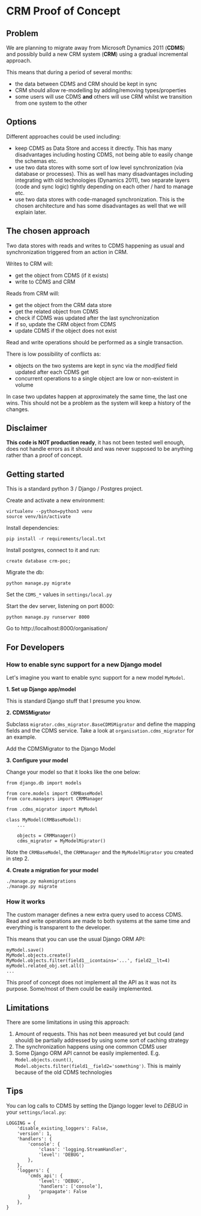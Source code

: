 # CRM Proof of Concept

## Problem

We are planning to migrate away from Microsoft Dynamics 2011 (**CDMS**) and possibly build a new CRM system (**CRM**) using a gradual incremental approach.

This means that during a period of several months:

* the data between CDMS and CRM should be kept in sync
* CRM should allow re-modelling by adding/removing types/properties
* some users will use CDMS **and** others will use CRM whilst we transition from one system to the other

## Options

Different approaches could be used including:

* keep CDMS as Data Store and access it directly. This has many disadvantages including hosting CDMS, not being able to easily change the schemas etc.
* use two data stores with some sort of low level synchronization (via database or processes). This as well has many disadvantages including integrating with old technologies (Dynamics 2011), two separate layers (code and sync logic) tightly depending on each other / hard to manage etc.
* use two data stores with code-managed synchronization. This is the chosen architecture and has some disadvantages as well that we will explain later.

## The chosen approach

Two data stores with reads and writes to CDMS happening as usual and synchronization triggered from an action in CRM.

Writes to CRM will:
 * get the object from CDMS (if it exists)
 * write to CDMS and CRM

Reads from CRM will:
 * get the object from the CRM data store
 * get the related object from CDMS
 * check if CDMS was updated after the last synchronization
 * if so, update the CRM object from CDMS
 * update CDMS if the object does not exist

Read and write operations should be performed as a single transaction.

There is low possibility of conflicts as:

* objects on the two systems are kept in sync via the *modified* field updated after each CDMS get
* concurrent operations to a single object are low or non-existent in volume

In case two updates happen at approximately the same time, the last one wins. This should not be a problem as the system will keep a history of the changes.

## Disclaimer

**This code is NOT production ready**, it has not been tested well enough, does not handle errors as it should and was never supposed to be anything rather than a proof of concept.

## Getting started

This is a standard python 3 / Django / Postgres project.

Create and activate a new environment:

```
virtualenv --python=python3 venv
source venv/bin/activate
```

Install dependencies:

```
pip install -r requirements/local.txt
```

Install postgres, connect to it and run:

```
create database crm-poc;
```

Migrate the db:

```
python manage.py migrate
```

Set the ```CDMS_*``` values in ```settings/local.py```

Start the dev server, listening on port 8000:

```
python manage.py runserver 8000
```

Go to http://localhost:8000/organisation/


## For Developers

### How to enable sync support for a new Django model

Let's imagine you want to enable sync support for a new model `MyModel`.

**1. Set up Django app/model**

This is standard Django stuff that I presume you know.

**2. CDMSMigrator**

Subclass ```migrator.cdms_migrator.BaseCDMSMigrator``` and define the mapping fields and the CDMS service. Take a look at ```organisation.cdms_migrator``` for an example.

Add the CDMSMigrator to the Django Model

**3. Configure your model**

Change your model so that it looks like the one below:

```
from django.db import models

from core.models import CRMBaseModel
from core.managers import CRMManager

from .cdms_migrator import MyModel

class MyModel(CRMBaseModel):
    ...

    objects = CRMManager()
    cdms_migrator = MyModelMigrator()

```

Note the ```CRMBaseModel```, the ```CRMManager``` and the ```MyModelMigrator``` you created in step 2.

**4. Create a migration for your model**

```
./manage.py makemigrations
./manage.py migrate
```

### How it works

The custom manager defines a new extra query used to access CDMS.
Read and write operations are made to both systems at the same time and everything is transparent to the developer.

This means that you can use the usual Django ORM API:

```
myModel.save()
MyModel.objects.create()
MyModel.objects.filter(field1__icontains='...', field2__lt=4)
myModel.related_obj.set.all()
...
```

This proof of concept does not implement all the API as it was not its purpose. Some/most of them could be easily implemented.

## Limitations

There are some limitations in using this approach:

1. Amount of requests. This has not been measured yet but could (and should) be partially addressed by using some sort of caching strategy
2. The synchronization happens using one common CDMS user
3. Some Django ORM API cannot be easily implemented. E.g. ```Model.objects.count()```, ```Model.objects.filter(field1__field2='something')```. This is mainly because of the old CDMS technologies

## Tips

You can log calls to CDMS by setting the Django logger level to *DEBUG* in your ```settings/local.py```:

```
LOGGING = {
    'disable_existing_loggers': False,
    'version': 1,
    'handlers': {
        'console': {
            'class': 'logging.StreamHandler',
            'level': 'DEBUG',
        },
    },
    'loggers': {
        'cmds_api': {
            'level': 'DEBUG',
            'handlers': ['console'],
            'propagate': False
        }
    },
}
```
